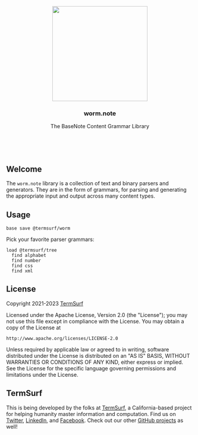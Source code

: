 <br/>
<br/>
<br/>
<br/>
<br/>
<br/>
<br/>

<p align='center'>
  <img src='https://github.com/termsurf/worm.note/blob/make/view/view.svg?raw=true' height='256'>
</p>

<h3 align='center'>worm.note</h3>
<p align='center'>
  The BaseNote Content Grammar Library
</p>

<br/>
<br/>
<br/>

## Welcome

The `worm.note` library is a collection of text and binary parsers and generators. They are in the form of grammars, for parsing and generating the appropriate input and output across many content types.

## Usage

```
base save @termsurf/worm
```

Pick your favorite parser grammars:

```
load @termsurf/tree
  find alphabet
  find number
  find css
  find xml
```

## License

Copyright 2021-2023 <a href='https://term.surf'>TermSurf</a>

Licensed under the Apache License, Version 2.0 (the "License");
you may not use this file except in compliance with the License.
You may obtain a copy of the License at

    http://www.apache.org/licenses/LICENSE-2.0

Unless required by applicable law or agreed to in writing, software
distributed under the License is distributed on an "AS IS" BASIS,
WITHOUT WARRANTIES OR CONDITIONS OF ANY KIND, either express or implied.
See the License for the specific language governing permissions and
limitations under the License.

## TermSurf

This is being developed by the folks at [TermSurf](https://term.surf), a California-based project for helping humanity master information and computation. Find us on [Twitter](https://twitter.com/termsurf), [LinkedIn](https://www.linkedin.com/company/termsurf), and [Facebook](https://www.facebook.com/termsurfcode). Check out our other [GitHub projects](https://github.com/termsurf) as well!
